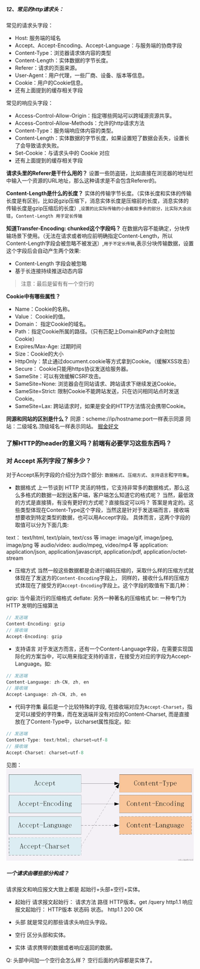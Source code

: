 ##### 12、常见的http请求头：
常见的请求头字段：
- Host: 服务端的域名
- Accept、Accept-Encoding、Accept-Language：与服务端的协商字段
- Content-Type：浏览器请求体内容的类型
- Content-Length：实体数据的字节长度。
- Referer：请求的页面来源。
- User-Agent：用户代理，一些厂商、设备、版本等信息。
- Cookie：用户的Cookie信息。
- 还有上面提到的缓存相关字段

常见的响应头字段：
- Access-Control-Allow-Origin：指定哪些网站可以跨域源资源共享。
- Access-Control-Allow-Methods：允许的http请求方法
- Content-Type：服务端响应体内容的类型。
- Content-Length：实体数据的字节长度，如果设置短了数据会丢失，设置长了会导致请求失败。
- Set-Cookie：与请求头中的 Cookie 对应
- 还有上面提到的缓存相关字段

**请求头里的Referer是干什么用的？**
设置一些防盗链，比如直接在浏览器的地址栏中输入一个资源的URL地址，那么这种请求是不会包含Referer的。

**Content-Length是什么的长度？**
实体的传输字节长度。（实体长度和实体的传输长度是有区别，比如说gzip压缩下，消息实体长度是压缩前的长度，消息实体的传输长度是gzip压缩后的长度）,`设置的比实际传输的小会截取多余的部分，比实际大会出错`，`Content-Length 用于定长传输`

**知道Transfer-Encoding: chunked这个字段吗？**
在数据内容不能确定，分块传输场景下使用。（无法在请求或者响应前明确指定Content-Length，所以Content-Length字段会被忽略不被发送）,`用于不定长传输`,表示分块传输数据，设置这个字段后会自动产生两个效果:
- Content-Length 字段会被忽略
- 基于长连接持续推送动态内容
> 注意：最后是留有有一个空行的

**Cookie中有哪些属性？**
- Name：Cookie的名称。
- Value： Cookie的值。
- Domain： 指定Cookie的域名。
- Path：指定Cookie所属的路径。（只有匹配上Domain和Path才会附加Cookie）
- Expires/Max-Age: 过期时间
- Size：Cookie的大小
- HttpOnly：禁止通过document.cookie等方式拿到Cookie。（缓解XSS攻击）
- Secure： Cookie只能用https协议发送给服务器。
- SameSite：可以有效缓解CSRF攻击。
- SameSite=None: 浏览器会在同站请求、跨站请求下继续发送Cookie。
- SameSite=Strict: 限制Cookie不能跨站发送，只在访问相同站点时发送Cookie。
- SameSite=Lax: 跨站请求时，如果是安全的HTTP方法情况会携带Cookie。

**同源和同站的区别是什么？**
同源：scheme://ip/hostname:port一样表示同源
同站：二级域名.顶级域名一样表示同站。
[掘金好文](https://juejin.cn/post/6877496781505200142)


### 了解HTTP的header的意义吗？前端有必要学习这些东西吗？


### 对 Accept 系列字段了解多少？
对于Accept系列字段的介绍分为四个部分: `数据格式`、`压缩方式`、`支持语言`和`字符集`。
- 数据格式
上一节谈到 HTTP 灵活的特性，它支持非常多的数据格式，那么这么多格式的数据一起到达客户端，客户端怎么知道它的格式呢？
当然，最低效的方式是直接猜，有没有更好的方式呢？直接指定可以吗？
答案是肯定的。这些类型体现在Content-Type这个字段，当然这是针对于发送端而言，接收端想要收到特定类型的数据，也可以用Accept字段。
具体而言，这两个字段的取值可以分为下面几类:

text： text/html, text/plain, text/css 等
image: image/gif, image/jpeg, image/png 等
audio/video: audio/mpeg, video/mp4 等
application: application/json, application/javascript, application/pdf, application/octet-stream

- 压缩方式
当然一般这些数据都是会进行编码压缩的，采取什么样的压缩方式就体现在了发送方的`Content-Encoding`字段上， 同样的，接收什么样的压缩方式体现在了接受方的`Accept-Encoding`字段上。这个字段的取值有下面几种：

gzip: 当今最流行的压缩格式
deflate: 另外一种著名的压缩格式
br: 一种专门为 HTTP 发明的压缩算法
```js
// 发送端
Content-Encoding: gzip
// 接收端
Accept-Encoding: gzip
```

- 支持语言
对于发送方而言，还有一个Content-Language字段，在需要实现国际化的方案当中，可以用来指定支持的语言，在接受方对应的字段为Accept-Language。如:
```js
// 发送端
Content-Language: zh-CN, zh, en
// 接收端
Accept-Language: zh-CN, zh, en
```

- 代码字符集
最后是一个比较特殊的字段, 在接收端对应为`Accept-Charset`，指定可以接受的字符集，而在发送端并没有对应的Content-Charset, 而是直接放在了Content-Type中，以charset属性指定。如:
```js
// 发送端
Content-Type: text/html; charset=utf-8
// 接收端
Accept-Charset: charset=utf-8
```

见图：
![](../../images/accept.png)




##### 一个请求由哪些部分构成？
请求报文和响应报文大致上都是 起始行+头部+空行+实体。

- 起始行
  请求报文起始行： 请求方法 路径 HTTP版本。get /query http1.1
  响应报文起始行： HTTP版本 状态码 状态。  http1.1 200 OK

- 头部
  就是常见的那些请求头响应头字段。

- 空行
  区分头部和实体。

- 实体
  请求携带的数据或者响应返回的数据。

Q: 头部中间加一个空行会怎么样？
空行后面的内容都是实体了。
